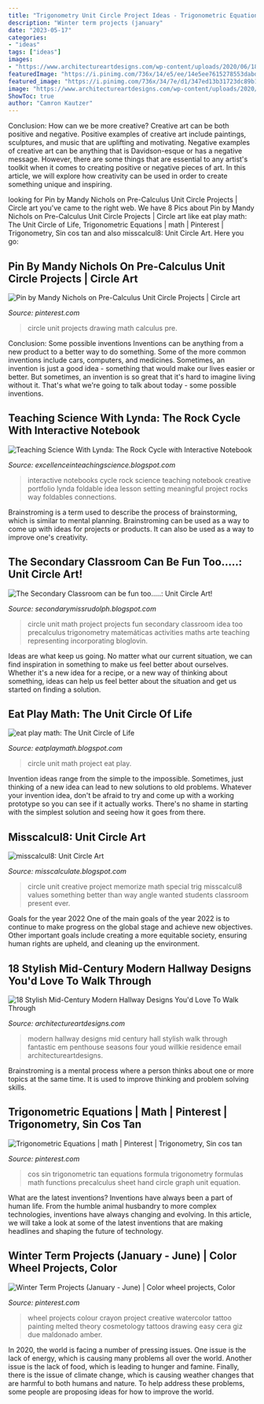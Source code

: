 ```yaml
---
title: "Trigonometry Unit Circle Project Ideas - Trigonometric Equations"
description: "Winter term projects (january"
date: "2023-05-17"
categories:
- "ideas"
tags: ["ideas"]
images:
- "https://www.architectureartdesigns.com/wp-content/uploads/2020/06/18-Stylish-Mid-Century-Modern-Hallway-Designs-Youd-Love-To-Walk-Through-7.jpg"
featuredImage: "https://i.pinimg.com/736x/14/e5/ee/14e5ee7615278553dabd7c7f38ae5a54--sin-cos-tan-precalculus.jpg?b=t"
featured_image: "https://i.pinimg.com/736x/34/7e/d1/347ed13b31723dc89b1244b22f680e3f.jpg"
image: "https://www.architectureartdesigns.com/wp-content/uploads/2020/06/18-Stylish-Mid-Century-Modern-Hallway-Designs-Youd-Love-To-Walk-Through-7.jpg"
ShowToc: true
author: "Camron Kautzer"
---
```



Conclusion: How can we be more creative?
Creative art can be both positive and negative. Positive examples of creative art include paintings, sculptures, and music that are uplifting and motivating. Negative examples of creative art can be anything that is Davidson-esque or has a negative message. However, there are some things that are essential to any artist's toolkit when it comes to creating positive or negative pieces of art. In this article, we will explore how creativity can be used in order to create something unique and inspiring.

	

		
looking for Pin by Mandy Nichols on Pre-Calculus Unit Circle Projects | Circle art you've came to the right web. We have 8 Pics about Pin by Mandy Nichols on Pre-Calculus Unit Circle Projects | Circle art like eat play math: The Unit Circle of Life, Trigonometric Equations | math | Pinterest | Trigonometry, Sin cos tan and also misscalcul8: Unit Circle Art. Here you go:
		
    
## Pin By Mandy Nichols On Pre-Calculus Unit Circle Projects | Circle Art

<img loading=lazy src="https://i.pinimg.com/736x/34/7e/d1/347ed13b31723dc89b1244b22f680e3f.jpg" onerror="this.onerror=null;this.src='https://tse3.mm.bing.net/th?id=OIP.w65KJbdOzLBkxS-HGWAiOwHaJ3&amp;pid=15.1';" alt="Pin by Mandy Nichols on Pre-Calculus Unit Circle Projects | Circle art">

_Source: pinterest.com_

>circle unit projects drawing math calculus pre. 

	

Conclusion: Some possible inventions
Inventions can be anything from a new product to a better way to do something. Some of the more common inventions include cars, computers, and medicines. Sometimes, an invention is just a good idea - something that would make our lives easier or better. But sometimes, an invention is so great that it's hard to imagine living without it. That's what we're going to talk about today - some possible inventions.

    
## Teaching Science With Lynda: The Rock Cycle With Interactive Notebook

<img loading=lazy src="http://2.bp.blogspot.com/-8aaWOnatj98/U-AQsE-WNwI/AAAAAAAAEio/5upjTCjkRU8/s1600/_1010864.JPG" onerror="this.onerror=null;this.src='https://tse2.mm.bing.net/th?id=OIP.Rl7_S8NUF4YYBE9wdTMvwwHaFW&amp;pid=15.1';" alt="Teaching Science With Lynda: The Rock Cycle with Interactive Notebook">

_Source: excellenceinteachingscience.blogspot.com_

>interactive notebooks cycle rock science teaching notebook creative portfolio lynda foldable idea lesson setting meaningful project rocks way foldables connections. 

	

Brainstroming is a term used to describe the process of brainstorming, which is similar to mental planning. Brainstroming can be used as a way to come up with ideas for projects or products. It can also be used as a way to improve one's creativity.

    
## The Secondary Classroom Can Be Fun Too.....: Unit Circle Art!

<img loading=lazy src="http://2.bp.blogspot.com/-_lmNa5_I0DM/U3ESFrcFYlI/AAAAAAAAC2U/_3qkWu3FfO4/s1600/blogger-image--1836254628.jpg" onerror="this.onerror=null;this.src='https://tse4.mm.bing.net/th?id=OIP.khFimxBdOz66mOTwOiJxsQAAAA&amp;pid=15.1';" alt="The Secondary Classroom can be fun too.....: Unit Circle Art!">

_Source: secondarymissrudolph.blogspot.com_

>circle unit math project projects fun secondary classroom idea too precalculus trigonometry matemáticas activities maths arte teaching representing incorporating bloglovin. 

	

Ideas are what keep us going. No matter what our current situation, we can find inspiration in something to make us feel better about ourselves. Whether it's a new idea for a recipe, or a new way of thinking about something, ideas can help us feel better about the situation and get us started on finding a solution.

    
## Eat Play Math: The Unit Circle Of Life

<img loading=lazy src="http://1.bp.blogspot.com/-Fv3ccBlT3S4/VUj-3vFB7PI/AAAAAAAAA6g/2gCovz0jNbY/s1600/IMG_7739.JPG" onerror="this.onerror=null;this.src='https://tse4.mm.bing.net/th?id=OIP.t8-Qyoy5KxDhX3fpC4f1fgHaJ4&amp;pid=15.1';" alt="eat play math: The Unit Circle of Life">

_Source: eatplaymath.blogspot.com_

>circle unit math project eat play. 

	

Invention ideas range from the simple to the impossible. Sometimes, just thinking of a new idea can lead to new solutions to old problems. Whatever your invention idea, don't be afraid to try and come up with a working prototype so you can see if it actually works. There's no shame in starting with the simplest solution and seeing how it goes from there.

    
## Misscalcul8: Unit Circle Art

<img loading=lazy src="http://3.bp.blogspot.com/-ctAi5T0F2Fg/VOMC8O3_LgI/AAAAAAAAEJk/QB0U271IXM8/s1600/168.JPG" onerror="this.onerror=null;this.src='https://tse4.mm.bing.net/th?id=OIP.RiRmFgYD0ABTy1EbJMjuLgHaJ4&amp;pid=15.1';" alt="misscalcul8: Unit Circle Art">

_Source: misscalculate.blogspot.com_

>circle unit creative project memorize math special trig misscalcul8 values something better than way angle wanted students classroom present ever. 

	

Goals for the year 2022
One of the main goals of the year 2022 is to continue to make progress on the global stage and achieve new objectives. Other important goals include creating a more equitable society, ensuring human rights are upheld, and cleaning up the environment.

    
## 18 Stylish Mid-Century Modern Hallway Designs You&#039;d Love To Walk Through

<img loading=lazy src="https://www.architectureartdesigns.com/wp-content/uploads/2020/06/18-Stylish-Mid-Century-Modern-Hallway-Designs-Youd-Love-To-Walk-Through-7.jpg" onerror="this.onerror=null;this.src='https://tse2.mm.bing.net/th?id=OIP.EPg1zDD-sZhwnD9P5gdezgHaJJ&amp;pid=15.1';" alt="18 Stylish Mid-Century Modern Hallway Designs You&#039;d Love To Walk Through">

_Source: architectureartdesigns.com_

>modern hallway designs mid century hall stylish walk through fantastic em penthouse seasons four youd willkie residence email architectureartdesigns. 

	

Brainstroming is a mental process where a person thinks about one or more topics at the same time. It is used to improve thinking and problem solving skills.

    
## Trigonometric Equations | Math | Pinterest | Trigonometry, Sin Cos Tan

<img loading=lazy src="https://i.pinimg.com/736x/14/e5/ee/14e5ee7615278553dabd7c7f38ae5a54--sin-cos-tan-precalculus.jpg?b=t" onerror="this.onerror=null;this.src='https://tse2.mm.bing.net/th?id=OIP.NK5Ni-Y_98HOob6pRhoG2QHaEg&amp;pid=15.1';" alt="Trigonometric Equations | math | Pinterest | Trigonometry, Sin cos tan">

_Source: pinterest.com_

>cos sin trigonometric tan equations formula trigonometry formulas math functions precalculus sheet hand circle graph unit equation. 

	

What are the latest inventions?
Inventions have always been a part of human life. From the humble animal husbandry to more complex technologies, inventions have always changing and evolving. In this article, we will take a look at some of the latest inventions that are making headlines and shaping the future of technology.

    
## Winter Term Projects (January - June) | Color Wheel Projects, Color

<img loading=lazy src="https://i.pinimg.com/originals/33/fb/8c/33fb8c0a10662f2c2b06269e281d256b.jpg" onerror="this.onerror=null;this.src='https://tse4.mm.bing.net/th?id=OIP.uUSz20y-LBAeGTt9SmEsoQHaFi&amp;pid=15.1';" alt="Winter Term Projects (January - June) | Color wheel projects, Color">

_Source: pinterest.com_

>wheel projects colour crayon project creative watercolor tattoo painting melted theory cosmetology tattoos drawing easy cera giz due maldonado amber. 

	

In 2020, the world is facing a number of pressing issues. One issue is the lack of energy, which is causing many problems all over the world. Another issue is the lack of food, which is leading to hunger and famine. Finally, there is the issue of climate change, which is causing weather changes that are harmful to both humans and nature. To help address these problems, some people are proposing ideas for how to improve the world.

